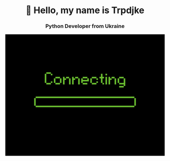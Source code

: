 <h1 align="center">👋 Hello, my name is Trpdjke</h1>

<h3 align="center">Python Developer from Ukraine</h3>
<p align="center">


<p align="center">
<img width="600" src="connecting.gif" alt="my projects"/>
</p>
